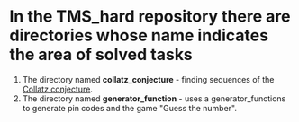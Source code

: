 # **In the TMS_hard repository there are directories whose name indicates the area of solved tasks**

1. The directory named **collatz_conjecture** - finding sequences of
   the [Collatz conjecture](https://en.wikipedia.org/wiki/Collatz_conjecture).
2. The directory named **generator_function** - uses a generator_functions to generate pin codes
   and the game "Guess the number".